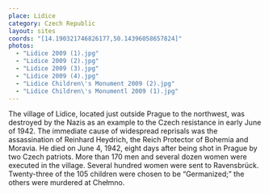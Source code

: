 ```yaml
---
place: Lidice
category: Czech Republic
layout: sites
coords: "[14.190321746826177,50.14396058657824]"
photos:
  - "Lidice 2009 (1).jpg"
  - "Lidice 2009 (2).jpg"
  - "Lidice 2009 (3).jpg"
  - "Lidice 2009 (4).jpg"
  - "Lidice Children\'s Monument 2009 (2).jpg"
  - "Lidice Children\'s Monumentl 2009 (1).jpg"
---
```

The village of Lidice, located just outside Prague to the northwest, was destroyed by the
Nazis as an example to the Czech resistance in early June of 1942. The immediate cause
of widespread reprisals was the assassination of Reinhard Heydrich, the Reich Protector of
Bohemia and Moravia. He died on June 4, 1942, eight days after being shot in Prague by two
Czech patriots. More than 170 men and several dozen women were executed in the village.
Several hundred women were sent to Ravensbrück. Twenty-three of the 105 children were
chosen to be “Germanized;” the others were murdered at Chełmno.